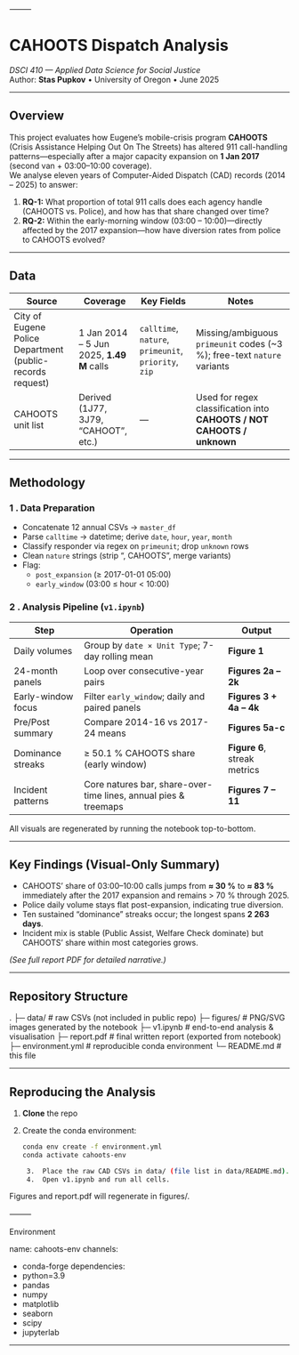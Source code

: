 ⸻


# CAHOOTS Dispatch Analysis  
*DSCI 410 — Applied Data Science for Social Justice*  
Author: **Stas Pupkov** • University of Oregon • June 2025  

---

## Overview  

This project evaluates how Eugene’s mobile-crisis program **CAHOOTS** (Crisis Assistance Helping Out On The Streets) has altered 911 call-handling patterns—especially after a major capacity expansion on **1 Jan 2017** (second van + 03:00–10:00 coverage).  
We analyse eleven years of Computer-Aided Dispatch (CAD) records (2014 – 2025) to answer:

1. **RQ-1:** What proportion of total 911 calls does each agency handle (CAHOOTS vs. Police), and how has that share changed over time?  
2. **RQ-2:** Within the early-morning window (03:00 – 10:00)—directly affected by the 2017 expansion—how have diversion rates from police to CAHOOTS evolved?

---

## Data  

| Source | Coverage | Key Fields | Notes |
|--------|----------|------------|-------|
| City of Eugene Police Department (public-records request) | 1 Jan 2014 – 5 Jun 2025, **1.49 M** calls | `calltime`, `nature`, `primeunit`, `priority`, `zip` | Missing/ambiguous `primeunit` codes (~3 %); free-text `nature` variants |
| CAHOOTS unit list | Derived (1J77, 3J79, “CAHOOT”, etc.) | — | Used for regex classification into **CAHOOTS / NOT CAHOOTS / unknown** |

---

## Methodology  

### 1 . Data Preparation  

* Concatenate 12 annual CSVs → `master_df`  
* Parse `calltime` → datetime; derive `date`, `hour`, `year`, `month`  
* Classify responder via regex on `primeunit`; drop `unknown` rows  
* Clean `nature` strings (strip “, CAHOOTS”, merge variants)  
* Flag:  
  * `post_expansion` (≥ 2017-01-01 05:00)  
  * `early_window` (03:00 ≤ hour < 10:00)  

### 2 . Analysis Pipeline (`v1.ipynb`)  

| Step | Operation | Output |
|------|-----------|--------|
| Daily volumes | Group by `date × Unit Type`; 7-day rolling mean | **Figure 1** |
| 24-month panels | Loop over consecutive-year pairs | **Figures 2a – 2k** |
| Early-window focus | Filter `early_window`; daily and paired panels | **Figures 3 + 4a – 4k** |
| Pre/Post summary | Compare 2014-16 vs 2017-24 means | **Figures 5a-c** |
| Dominance streaks | ≥ 50.1 % CAHOOTS share (early window) | **Figure 6**, streak metrics |
| Incident patterns | Core natures bar, share-over-time lines, annual pies & treemaps | **Figures 7 – 11** |

All visuals are regenerated by running the notebook top-to-bottom.

---

## Key Findings (Visual-Only Summary)  

* CAHOOTS’ share of 03:00–10:00 calls jumps from **≈ 30 %** to **≈ 83 %** immediately after the 2017 expansion and remains > 70 % through 2025.  
* Police daily volume stays flat post-expansion, indicating true diversion.  
* Ten sustained “dominance” streaks occur; the longest spans **2 263 days**.  
* Incident mix is stable (Public Assist, Welfare Check dominate) but CAHOOTS’ share within most categories grows.

*(See full report PDF for detailed narrative.)*

---

## Repository Structure  

.
├─ data/                   # raw CSVs (not included in public repo)
├─ figures/                # PNG/SVG images generated by the notebook
├─ v1.ipynb                # end-to-end analysis & visualisation
├─ report.pdf              # final written report (exported from notebook)
├─ environment.yml         # reproducible conda environment
└─ README.md               # this file

---

## Reproducing the Analysis  

1. **Clone** the repo  
2. Create the conda environment:

   ```bash
   conda env create -f environment.yml
   conda activate cahoots-env

	3.	Place the raw CAD CSVs in data/ (file list in data/README.md).
	4.	Open v1.ipynb and run all cells.
Figures and report.pdf will regenerate in figures/.

⸻

Environment

name: cahoots-env
channels:
  - conda-forge
dependencies:
  - python=3.9
  - pandas
  - numpy
  - matplotlib
  - seaborn
  - scipy
  - jupyterlab
---
